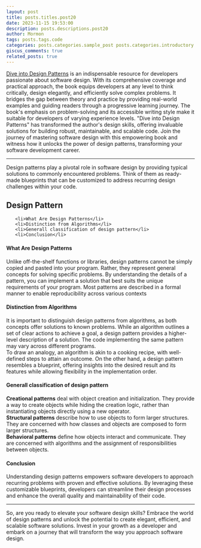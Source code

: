 ```yaml
---
layout: post
title: posts.titles.post20
date: 2023-11-15 19:53:00
description: posts.descriptions.post20
author: Mormon
tags: posts.tags.code
categories: posts.categories.sample_post posts.categories.introductory
giscus_comments: true
related_posts: true
---
```

<a href="https://refactoring.guru/design-patterns">Dive into Design Patterns</a>  is an indispensable resource for developers passionate about software design. With its comprehensive coverage and practical approach, the book equips developers at any level to think critically, design elegantly, and efficiently solve complex problems. It bridges the gap between theory and practice by providing real-world examples and guiding readers through a progressive learning journey. The book's emphasis on problem-solving and its accessible writing style make it suitable for developers of varying experience levels. "Dive into Design Patterns" has transformed the author's design skills, offering invaluable solutions for building robust, maintainable, and scalable code. Join the journey of mastering software design with this empowering book and witness how it unlocks the power of design patterns, transforming your software development career.

***

Design patterns play a pivotal role in software design by providing typical solutions to commonly encountered problems. Think of them as ready-made blueprints that can be customized to address recurring design challenges within your code.

## Design Pattern
<ul>

    <li>What Are Design Patterns</li>
    <li>Distinction from Algorithms</li>
    <li>Generall classification of design pattern</li>
    <li>Conclusion</li>
</ul>

#### What Are Design Patterns
>
Unlike off-the-shelf functions or libraries, design patterns cannot be simply copied and pasted into your program. Rather, they represent general concepts for solving specific problems. By understanding the details of a pattern, you can implement a solution that best suits the unique requirements of your program. Most patterns are described in a formal manner to enable reproducibility across various contexts
>


#### Distinction from Algorithms
>
It is important to distinguish design patterns from algorithms, as both concepts offer solutions to known problems. While an algorithm outlines a set of clear actions to achieve a goal, a design pattern provides a higher-level description of a solution. The code implementing the same pattern may vary across different programs.<br>
To draw an analogy, an algorithm is akin to a cooking recipe, with well-defined steps to attain an outcome. On the other hand, a design pattern resembles a blueprint, offering insights into the desired result and its features while allowing flexibility in the implementation order.
>

#### Generall classification of design pattern
>
<b>Creational patterns</b> deal with object creation and initialization. They provide a way to create objects while hiding the creation logic, rather than instantiating objects directly using a new operator.<br>
<b>Structural patterns</b> describe how to use objects to form larger structures. They are concerned with how classes and objects are composed to form larger structures.<br>
<b>Behavioral patterns</b> define how objects interact and communicate. They are concerned with algorithms and the assignment of responsibilities between objects.
>


#### Conclusion
>
Understanding design patterns empowers software developers to approach recurring problems with proven and effective solutions. By leveraging these customizable blueprints, developers can streamline their design processes and enhance the overall quality and maintainability of their code.
>


***

So, are you ready to elevate your software design skills? Embrace the world of design patterns and unlock the potential to create elegant, efficient, and scalable software solutions. Invest in your growth as a developer and embark on a journey that will transform the way you approach software design.

